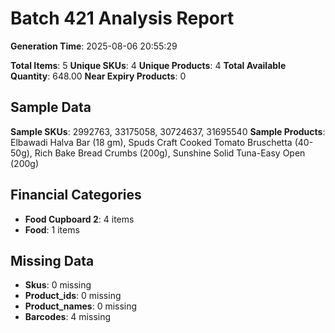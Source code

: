 # Batch 421 Analysis Report

**Generation Time**: 2025-08-06 20:55:29

**Total Items**: 5
**Unique SKUs**: 4
**Unique Products**: 4
**Total Available Quantity**: 648.00
**Near Expiry Products**: 0

## Sample Data
**Sample SKUs**: 2992763, 33175058, 30724637, 31695540
**Sample Products**: Elbawadi Halva Bar (18 gm), Spuds Craft Cooked Tomato Bruschetta (40-50g), Rich Bake Bread Crumbs (200g), Sunshine Solid Tuna-Easy Open (200g)

## Financial Categories
- **Food Cupboard 2**: 4 items
- **Food**: 1 items

## Missing Data
- **Skus**: 0 missing
- **Product_ids**: 0 missing
- **Product_names**: 0 missing
- **Barcodes**: 4 missing
